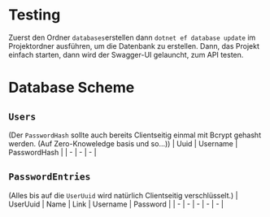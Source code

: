 # Testing
Zuerst den Ordner `databases`erstellen dann `dotnet ef database update` im Projektordner ausführen, um die Datenbank zu erstellen.
Dann, das Projekt einfach starten, dann wird der Swagger-UI gelauncht, zum API testen.

# Database Scheme
## `Users`
(Der `PasswordHash` sollte auch bereits Clientseitig einmal mit Bcrypt gehasht werden. (Auf Zero-Knoweledge basis und so...))
| Uuid | Username | PasswordHash |
| - | - | - |

## `PasswordEntries`
(Alles bis auf die `UserUuid` wird natürlich Clientseitig verschlüsselt.)
| UserUuid | Name | Link | Username | Password |
| - | - | - | - | - |
